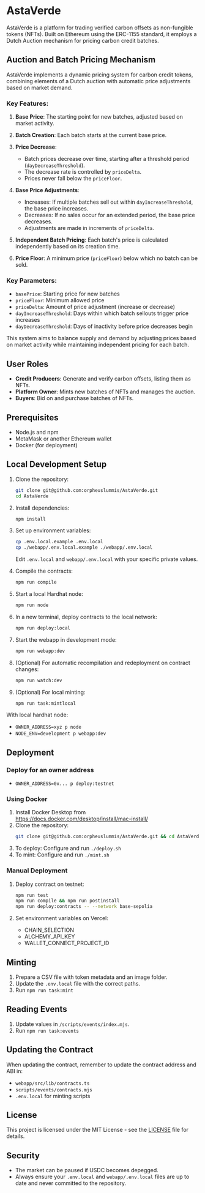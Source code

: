 # AstaVerde

AstaVerde is a platform for trading verified carbon offsets as non-fungible tokens (NFTs). Built on Ethereum using the ERC-1155 standard, it employs a Dutch Auction mechanism for pricing carbon credit batches.

## Auction and Batch Pricing Mechanism

AstaVerde implements a dynamic pricing system for carbon credit tokens, combining elements of a Dutch auction with automatic price adjustments based on market demand.

### Key Features:

1. **Base Price**: The starting point for new batches, adjusted based on market activity.

2. **Batch Creation**: Each batch starts at the current base price.

3. **Price Decrease**: 
   - Batch prices decrease over time, starting after a threshold period (`dayDecreaseThreshold`).
   - The decrease rate is controlled by `priceDelta`.
   - Prices never fall below the `priceFloor`.

4. **Base Price Adjustments**:
   - Increases: If multiple batches sell out within `dayIncreaseThreshold`, the base price increases.
   - Decreases: If no sales occur for an extended period, the base price decreases.
   - Adjustments are made in increments of `priceDelta`.

5. **Independent Batch Pricing**: Each batch's price is calculated independently based on its creation time.

6. **Price Floor**: A minimum price (`priceFloor`) below which no batch can be sold.

### Key Parameters:

- `basePrice`: Starting price for new batches
- `priceFloor`: Minimum allowed price
- `priceDelta`: Amount of price adjustment (increase or decrease)
- `dayIncreaseThreshold`: Days within which batch sellouts trigger price increases
- `dayDecreaseThreshold`: Days of inactivity before price decreases begin

This system aims to balance supply and demand by adjusting prices based on market activity while maintaining independent pricing for each batch.

## User Roles

-   **Credit Producers**: Generate and verify carbon offsets, listing them as NFTs.
-   **Platform Owner**: Mints new batches of NFTs and manages the auction.
-   **Buyers**: Bid on and purchase batches of NFTs.

## Prerequisites

-   Node.js and npm
-   MetaMask or another Ethereum wallet
-   Docker (for deployment)

## Local Development Setup

1. Clone the repository:

    ```bash
    git clone git@github.com:orpheuslummis/AstaVerde.git
    cd AstaVerde
    ```

2. Install dependencies:

    ```bash
    npm install
    ```

3. Set up environment variables:

    ```bash
    cp .env.local.example .env.local
    cp ./webapp/.env.local.example ./webapp/.env.local
    ```

    Edit `.env.local` and `webapp/.env.local` with your specific private values.

4. Compile the contracts:

    ```bash
    npm run compile
    ```

5. Start a local Hardhat node:

    ```bash
    npm run node
    ```

6. In a new terminal, deploy contracts to the local network:

    ```bash
    npm run deploy:local
    ```

7. Start the webapp in development mode:

    ```bash
    npm run webapp:dev
    ```

8. (Optional) For automatic recompilation and redeployment on contract changes:

    ```bash
    npm run watch:dev
    ```

9. (Optional) For local minting:
    ```bash
    npm run task:mintlocal
    ```


With local hardhat node:
- `OWNER_ADDRESS=xyz p node`
- `NODE_ENV=development p webapp:dev`

## Deployment

### Deploy for an owner address

-   `OWNER_ADDRESS=0x... p deploy:testnet`

### Using Docker

1. Install Docker Desktop from https://docs.docker.com/desktop/install/mac-install/
2. Clone the repository:
    ```bash
    git clone git@github.com:orpheuslummis/AstaVerde.git && cd AstaVerde
    ```
3. To deploy: Configure and run `./deploy.sh`
4. To mint: Configure and run `./mint.sh`

### Manual Deployment

1. Deploy contract on testnet:

    ```bash
    npm run test
    npm run compile && npm run postinstall
    npm run deploy:contracts -- --network base-sepolia
    ```

2. Set environment variables on Vercel:
    - CHAIN_SELECTION
    - ALCHEMY_API_KEY
    - WALLET_CONNECT_PROJECT_ID

## Minting

1. Prepare a CSV file with token metadata and an image folder.
2. Update the `.env.local` file with the correct paths.
3. Run `npm run task:mint`

## Reading Events

1. Update values in `/scripts/events/index.mjs`.
2. Run `npm run task:events`

## Updating the Contract

When updating the contract, remember to update the contract address and ABI in:

-   `webapp/src/lib/contracts.ts`
-   `scripts/events/contracts.mjs`
-   `.env.local` for minting scripts

## License

This project is licensed under the MIT License - see the [LICENSE](LICENSE) file for details.

## Security

-   The market can be paused if USDC becomes depegged.
-   Always ensure your `.env.local` and `webapp/.env.local` files are up to date and never committed to the repository.
